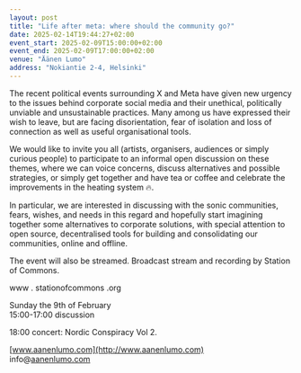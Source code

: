 ```yaml
---
layout: post
title: "Life after meta: where should the community go?"
date: 2025-02-14T19:44:27+02:00
event_start: 2025-02-09T15:00:00+02:00
event_end: 2025-02-09T17:00:00+02:00
venue: "Äänen Lumo"
address: "Nokiantie 2-4, Helsinki"
---
```


The recent political events surrounding X and Meta have given new urgency to the issues behind corporate social media and their unethical, politically unviable and unsustainable practices. Many among us have expressed their wish to leave, but are facing disorientation, fear of isolation and loss of connection as well as useful organisational tools.  
  
We would like to invite you all (artists, organisers, audiences or simply curious people) to participate to an informal open discussion on these themes, where we can voice concerns, discuss alternatives and possible strategies, or simply get together and have tea or coffee and celebrate the improvements in the heating system 🔥.  
  
In particular, we are interested in discussing with the sonic communities, fears, wishes, and needs in this regard and hopefully start imagining together some alternatives to corporate solutions, with special attention to open source, decentralised tools for building and consolidating our communities, online and offline.  
  
The event will also be streamed. Broadcast stream and recording by Station of Commons.  
  
www . stationofcommons .org  
  
Sunday the 9th of February   
15:00-17:00 discussion  
  
18:00 concert: Nordic Conspiracy Vol 2.  
  
[www.aanenlumo.com](http://www.aanenlumo.com)  
info@[aanenlumo.com](http://aanenlumo.com)
